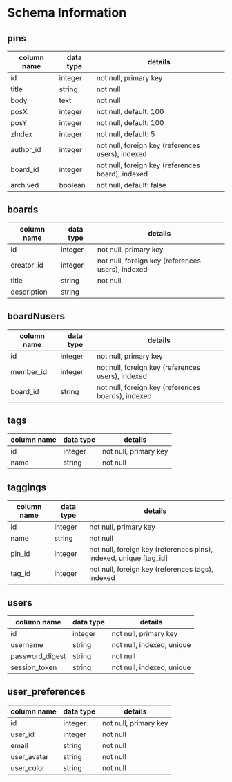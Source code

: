 # Schema Information

## pins
column name | data type | details
------------|-----------|-----------------------
id          | integer   | not null, primary key
title       | string    | not null
body        | text      | not null
posX        | integer   | not null, default: 100
posY        | integer   | not null, default: 100
zIndex      | integer   | not null, default: 5
author_id   | integer   | not null, foreign key (references users), indexed
board_id    | integer   | not null, foreign key (references board), indexed
archived    | boolean   | not null, default: false

## boards
column name | data type | details
------------|-----------|-----------------------
id          | integer   | not null, primary key
creator_id  | integer   | not null, foreign key (references users), indexed
title       | string    | not null
description | string    |

## boardNusers
column name | data type | details
------------|-----------|-----------------------
id          | integer   | not null, primary key
member_id   | integer   | not null, foreign key (references users), indexed
board_id    | string    | not null, foreign key (references boards), indexed

## tags
column name | data type | details
------------|-----------|-----------------------
id          | integer   | not null, primary key
name        | string    | not null

## taggings
column name | data type | details
------------|-----------|-----------------------
id          | integer   | not null, primary key
name        | string    | not null
pin_id      | integer   | not null, foreign key (references pins), indexed, unique [tag_id]
tag_id      | integer   | not null, foreign key (references tags), indexed

## users
column name     | data type | details
----------------|-----------|-----------------------
id              | integer   | not null, primary key
username        | string    | not null, indexed, unique
password_digest | string    | not null
session_token   | string    | not null, indexed, unique

## user_preferences
column name     | data type | details
----------------|-----------|-----------------------
id              | integer   | not null, primary key
user_id         | integer   | not null
email           | string    | not null
user_avatar     | string    | not null
user_color      | string    | not null
